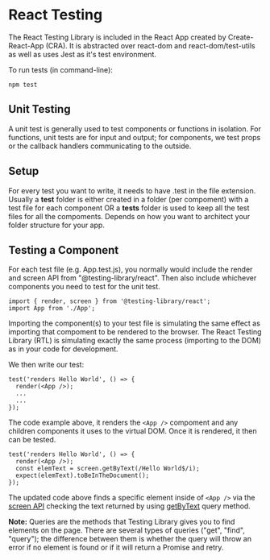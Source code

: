 # React Testing

The React Testing Library is included in the React App created by Create-React-App (CRA).
It is abstracted over react-dom and react-dom/test-utils as well as uses Jest as it's test environment.

To run tests (in command-line):

```
npm test
```

## Unit Testing

A unit test is generally used to test components or functions in isolation. For functions, unit tests are for input and output; for components, we test props or the callback handlers communicating to the outside.

## Setup

For every test you want to write, it needs to have .test in the file extension. Usually a __test__ folder is either created in a folder (per compoment) with a test file for each component OR a __tests__ folder is used to keep all the test files for all the compoments. Depends on how you want to architect your folder structure for your app.

## Testing a Component

For each test file (e.g. App.test.js), you normally would include the render and screen API from "@testing-library/react". Then also include whichever components you need to test for the unit test. 

```
import { render, screen } from '@testing-library/react';
import App from './App';
```

Importing the component(s) to your test file is simulating the same effect as importing that compoment to be rendered to the browser. The React Testing Library (RTL) is simulating exactly the same process (importing to the DOM) as in your code for development.

We then write our test:

```JS
test('renders Hello World', () => {
  render(<App />);
  ...
  ...
});
```

The code example above, it renders the ```<App />``` compoment and any children components it uses to the virtual DOM. Once it is rendered, it then can be tested.

```JS
test('renders Hello World', () => {
  render(<App />);
  const elemText = screen.getByText(/Hello World$/i); 
  expect(elemText).toBeInTheDocument();
});
```

The updated code above finds a specific element inside of ```<App />``` via the <a href="https://testing-library.com/docs/queries/about/#screen">screen API</a> checking the text returned by using <a href="https://testing-library.com/docs/queries/bytext/">getByText</a> query method.

<strong>Note:</strong> Queries are the methods that Testing Library gives you to find elements on the page. There are several types of queries ("get", "find", "query"); the difference between them is whether the query will throw an error if no element is found or if it will return a Promise and retry. 

